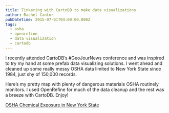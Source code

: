 ```yaml
---
title: Tinkering with CartoDB to make data visualizations
author: Rachel Cantor
pubDatetime: 2015-07-01T04:00:00.000Z
tags:
  - osha
  - openrefine
  - data visualization
  - cartodb
---
```


I recently attended CartoDB’s #GeoJourNews conference and was inspired to try my hand at some prefab data visualizing solutions. I went ahead and cleaned up some really messy OSHA data limited to New York State since 1984, just shy of 150,000 records. 

Here’s my pretty map with plenty of dangerous materials OSHA routinely monitors. I used OpenRefine for much of the data cleanup and the rest was a breeze with CartoDB. Enjoy!

[OSHA Chemical Exposure in New York State](https://rachelcantor.carto.com/viz/723aa048-fea3-11e4-a421-0e9d821ea90d/embed_map)
